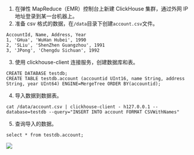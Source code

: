 1. 在弹性 MapReduce（EMR）控制台上新建 ClickHouse 集群，通过外网 IP 地址登录到某一台机器上。
2. 准备 csv 格式的数据，在`/data`目录下创建`account.csv`文件。
```
AccountId, Name, Address, Year
1, 'GHua', 'WuHan Hubei', 1990
2, 'SLiu', 'ShenZhen Guangzhou', 1991
3, 'JPong', 'Chengdu Sichuan', 1992
```
3. 使用 clickhouse-client 连接服务，创建数据库和表。
```
CREATE DATABASE testdb;
CREATE TABLE testdb.account (accountid UInt16, name String, address String, year UInt64) ENGINE=MergeTree ORDER BY(accountid);
```
4. 导入数据到数据表。
```
cat /data/account.csv | clickhouse-client - h127.0.0.1 --database=testdb --query="INSERT INTO account FORMAT CSVWithNames"
```
5. 查询导入的数据。
```
select * from testdb.account;
```
![](https://main.qcloudimg.com/raw/5d1ccbeb47e89de477375fec300174c6.png)
